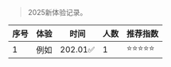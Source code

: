 >2025新体验记录。

| 序号 | 体验 | 时间 | 人数 | 推荐指数 |
| --- | --- |--- |--- |--- |
| 1 | 例如 |  202.01✅ | 1 | ⭐⭐⭐⭐⭐ |
